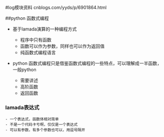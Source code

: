 #log模块资料  cnblogs.com/yyds/p/6901864.html

##python 函数式编程
- 基于lamada演算的一种编程方式
    - 程序中只有函数
    - 函数可以作为参数，同样也可以作为返回值
    - 纯函数式编程语言
    
- python 函数式编程只是借鉴函数式编程的一些特点，可以理解成一半函数，一般python
   - 需要讲述
   - 高阶函数
   - 返回函数
### lamada表达式     
    - 一个表达式，函数体相对简单
    - 不是一个代码卡亏啊，仅仅是一个表达式
    - 可以有参数，有多个参数也可以，用逗号隔开
    
        